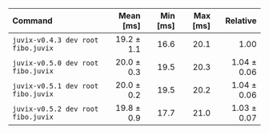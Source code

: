 | Command | Mean [ms] | Min [ms] | Max [ms] | Relative |
|:---|---:|---:|---:|---:|
| `juvix-v0.4.3 dev root fibo.juvix ` | 19.2 ± 1.1 | 16.6 | 20.1 | 1.00 |
| `juvix-v0.5.0 dev root fibo.juvix ` | 20.0 ± 0.3 | 19.5 | 20.3 | 1.04 ± 0.06 |
| `juvix-v0.5.1 dev root fibo.juvix ` | 20.0 ± 0.2 | 19.5 | 20.2 | 1.04 ± 0.06 |
| `juvix-v0.5.2 dev root fibo.juvix ` | 19.8 ± 0.9 | 17.7 | 21.0 | 1.03 ± 0.07 |
